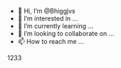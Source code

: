 

- 👋 Hi, I’m @Bhiggjvs
- 👀 I’m interested in ...
- 🌱 I’m currently learning ...
- 💞️ I’m
 looking to collaborate on ...
- 📫 How to reach me ...

<!---
Bhiggjvs/Bhiggjvs is a ✨ special ✨ repository because its `README.md` (this file) appears on your GitHub profile.
You can click the Preview link to take a look at your changes.
--->

1233
